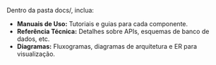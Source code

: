 
Dentro da pasta docs/, inclua:

* **Manuais de Uso:** Tutoriais e guias para cada componente.
* **Referência Técnica:** Detalhes sobre APIs, esquemas de banco de dados, etc.
* **Diagramas:** Fluxogramas, diagramas de arquitetura e ER para visualização.
